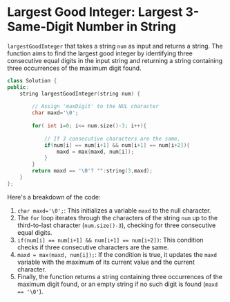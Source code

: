# Largest Good Integer: Largest 3-Same-Digit Number in String

`largestGoodInteger` that takes a string `num` as input and returns a string. The function aims to find the largest good integer by identifying three consecutive equal digits in the input string and returning a string containing three occurrences of the maximum digit found.

```cpp
class Solution {
public:
    string largestGoodInteger(string num) {
        
        // Assign 'maxDigit' to the NUL character
        char maxd='\0';
        
        for( int i=0; i<= num.size()-3; i++){
            
            // If 3 consecutive characters are the same,
            if(num[i] == num[i+1] && num[i+1] == num[i+2]){
                maxd = max(maxd, num[i]);
            }
        }
        return maxd == '\0'? "":string(3,maxd);
    }
};

```

Here's a breakdown of the code:

1. `char maxd='\0';`: This initializes a variable `maxd` to the null character.
2. The `for` loop iterates through the characters of the string `num` up to the third-to-last character (`num.size()-3`), checking for three consecutive equal digits.
3. `if(num[i] == num[i+1] && num[i+1] == num[i+2])`: This condition checks if three consecutive characters are the same.
4. `maxd = max(maxd, num[i]);`: If the condition is true, it updates the `maxd` variable with the maximum of its current value and the current character.
5. Finally, the function returns a string containing three occurrences of the maximum digit found, or an empty string if no such digit is found (`maxd == '\0'`).
